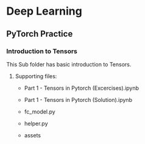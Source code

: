 # Deep Learning

## PyTorch Practice

### Introduction to Tensors

This Sub folder has basic introduction to Tensors. 

1. Supporting files:

    - Part 1 - Tensors in Pytorch (Excercises).ipynb

    - Part 1 - Tensors in Pytorch (Solution).ipynb

    - fc_model.py
    
    - helper.py
    
    - assets

